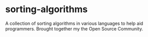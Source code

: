 # sorting-algorithms
A collection of sorting algorithms in various languages to help aid programmers. Brought together my the Open Source Community.
